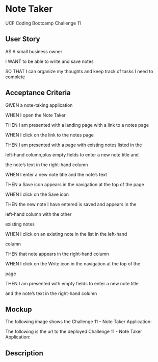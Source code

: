 # Note Taker
UCF Coding Bootcamp Challenge 11


## User Story

AS A small business owner

I WANT to be able to write and save notes

SO THAT I can organize my thoughts and keep track of tasks I need to complete

## Acceptance Criteria

GIVEN a note-taking application

WHEN I open the Note Taker

THEN I am presented with a landing page with a link to a notes page

WHEN I click on the link to the notes page

THEN I am presented with a page with existing notes listed in the

left-hand column,plus empty fields to enter a new note title and

the note’s text in the right-hand column

WHEN I enter a new note title and the note’s text

THEN a Save icon appears in the navigation at the top of the page

WHEN I click on the Save icon

THEN the new note I have entered is saved and appears in the

left-hand column with the other

existing notes

WHEN I click on an existing note in the list in the left-hand

column

THEN that note appears in the right-hand column

WHEN I click on the Write icon in the navigation at the top of the

page

THEN I am presented with empty fields to enter a new note title

and the note’s text in the right-hand column


## Mockup

The following image shows the Challenge 11 - Note Taker Application:








The following is the url to the deployed Challenge 11 - Note Taker Application:

## Description

